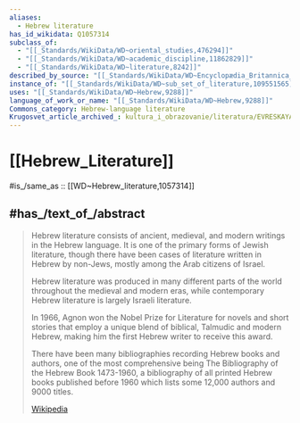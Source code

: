 ```yaml
---
aliases:
  - Hebrew literature
has_id_wikidata: Q1057314
subclass_of:
  - "[[_Standards/WikiData/WD~oriental_studies,476294]]"
  - "[[_Standards/WikiData/WD~academic_discipline,11862829]]"
  - "[[_Standards/WikiData/WD~literature,8242]]"
described_by_source: "[[_Standards/WikiData/WD~Encyclopædia_Britannica_11th_edition,867541]]"
instance_of: "[[_Standards/WikiData/WD~sub_set_of_literature,109551565]]"
uses: "[[_Standards/WikiData/WD~Hebrew,9288]]"
language_of_work_or_name: "[[_Standards/WikiData/WD~Hebrew,9288]]"
Commons_category: Hebrew-language literature
Krugosvet_article_archived_: kultura_i_obrazovanie/literatura/EVRESKAYA_LITERATURA_NA_IVRITE.html
---
```


# [[Hebrew_Literature]] 

#is_/same_as :: [[WD~Hebrew_literature,1057314]] 

## #has_/text_of_/abstract 

> Hebrew literature consists of ancient, medieval, and modern writings in the Hebrew language. 
> It is one of the primary forms of Jewish literature, 
> though there have been cases of literature written in Hebrew by non-Jews, 
> mostly among the Arab citizens of Israel. 
> 
> Hebrew literature was produced in many different parts of the world 
> throughout the medieval and modern eras, 
> while contemporary Hebrew literature is largely Israeli literature.
>
> In 1966, Agnon won the Nobel Prize for Literature for novels and short stories 
> that employ a unique blend of biblical, Talmudic and modern Hebrew, 
> making him the first Hebrew writer to receive this award.
>
> There have been many bibliographies recording Hebrew books and authors, 
> one of the most comprehensive being The Bibliography of the Hebrew Book 1473-1960, 
> a bibliography of all printed Hebrew books published before 1960 
> which lists some 12,000 authors and 9000 titles.
>
> [Wikipedia](https://en.wikipedia.org/wiki/Hebrew%20literature) 

